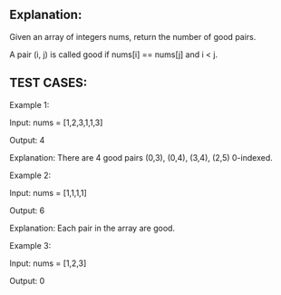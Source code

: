 ## Explanation:

Given an array of integers nums, return the number of good pairs.

A pair (i, j) is called good if nums[i] == nums[j] and i < j.

 

## TEST CASES:

Example 1:

Input: nums = [1,2,3,1,1,3]

Output: 4

Explanation: There are 4 good pairs (0,3), (0,4), (3,4), (2,5) 0-indexed.

Example 2:

Input: nums = [1,1,1,1]

Output: 6

Explanation: Each pair in the array are good.

Example 3:

Input: nums = [1,2,3]

Output: 0
